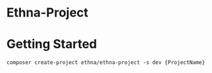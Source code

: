 # Ethna-Project


# Getting Started

```
composer create-project ethna/ethna-project -s dev {ProjectName}
```